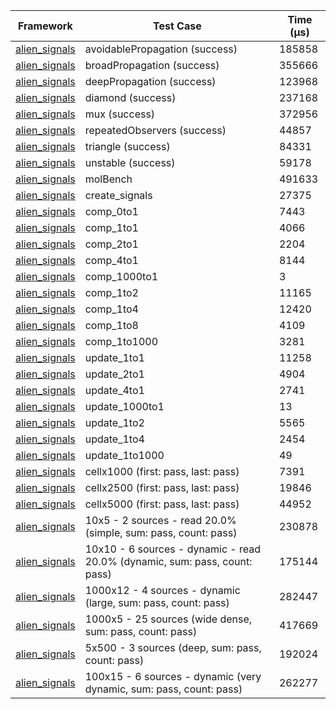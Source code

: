 | Framework | Test Case | Time (μs) |
| --- | --- | --- |
| [alien_signals](https://github.com/medz/alien-signals-dart) | avoidablePropagation (success) | 185858 |
| [alien_signals](https://github.com/medz/alien-signals-dart) | broadPropagation (success) | 355666 |
| [alien_signals](https://github.com/medz/alien-signals-dart) | deepPropagation (success) | 123968 |
| [alien_signals](https://github.com/medz/alien-signals-dart) | diamond (success) | 237168 |
| [alien_signals](https://github.com/medz/alien-signals-dart) | mux (success) | 372956 |
| [alien_signals](https://github.com/medz/alien-signals-dart) | repeatedObservers (success) | 44857 |
| [alien_signals](https://github.com/medz/alien-signals-dart) | triangle (success) | 84331 |
| [alien_signals](https://github.com/medz/alien-signals-dart) | unstable (success) | 59178 |
| [alien_signals](https://github.com/medz/alien-signals-dart) | molBench | 491633 |
| [alien_signals](https://github.com/medz/alien-signals-dart) | create_signals | 27375 |
| [alien_signals](https://github.com/medz/alien-signals-dart) | comp_0to1 | 7443 |
| [alien_signals](https://github.com/medz/alien-signals-dart) | comp_1to1 | 4066 |
| [alien_signals](https://github.com/medz/alien-signals-dart) | comp_2to1 | 2204 |
| [alien_signals](https://github.com/medz/alien-signals-dart) | comp_4to1 | 8144 |
| [alien_signals](https://github.com/medz/alien-signals-dart) | comp_1000to1 | 3 |
| [alien_signals](https://github.com/medz/alien-signals-dart) | comp_1to2 | 11165 |
| [alien_signals](https://github.com/medz/alien-signals-dart) | comp_1to4 | 12420 |
| [alien_signals](https://github.com/medz/alien-signals-dart) | comp_1to8 | 4109 |
| [alien_signals](https://github.com/medz/alien-signals-dart) | comp_1to1000 | 3281 |
| [alien_signals](https://github.com/medz/alien-signals-dart) | update_1to1 | 11258 |
| [alien_signals](https://github.com/medz/alien-signals-dart) | update_2to1 | 4904 |
| [alien_signals](https://github.com/medz/alien-signals-dart) | update_4to1 | 2741 |
| [alien_signals](https://github.com/medz/alien-signals-dart) | update_1000to1 | 13 |
| [alien_signals](https://github.com/medz/alien-signals-dart) | update_1to2 | 5565 |
| [alien_signals](https://github.com/medz/alien-signals-dart) | update_1to4 | 2454 |
| [alien_signals](https://github.com/medz/alien-signals-dart) | update_1to1000 | 49 |
| [alien_signals](https://github.com/medz/alien-signals-dart) | cellx1000 (first: pass, last: pass) | 7391 |
| [alien_signals](https://github.com/medz/alien-signals-dart) | cellx2500 (first: pass, last: pass) | 19846 |
| [alien_signals](https://github.com/medz/alien-signals-dart) | cellx5000 (first: pass, last: pass) | 44952 |
| [alien_signals](https://github.com/medz/alien-signals-dart) | 10x5 - 2 sources - read 20.0% (simple, sum: pass, count: pass) | 230878 |
| [alien_signals](https://github.com/medz/alien-signals-dart) | 10x10 - 6 sources - dynamic - read 20.0% (dynamic, sum: pass, count: pass) | 175144 |
| [alien_signals](https://github.com/medz/alien-signals-dart) | 1000x12 - 4 sources - dynamic (large, sum: pass, count: pass) | 282447 |
| [alien_signals](https://github.com/medz/alien-signals-dart) | 1000x5 - 25 sources (wide dense, sum: pass, count: pass) | 417669 |
| [alien_signals](https://github.com/medz/alien-signals-dart) | 5x500 - 3 sources (deep, sum: pass, count: pass) | 192024 |
| [alien_signals](https://github.com/medz/alien-signals-dart) | 100x15 - 6 sources - dynamic (very dynamic, sum: pass, count: pass) | 262277 |
